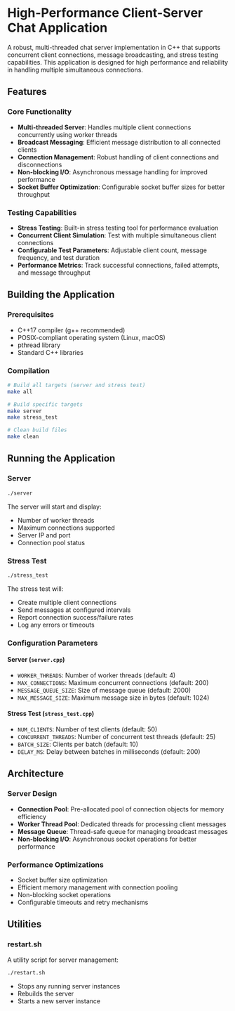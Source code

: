 # High-Performance Client-Server Chat Application

A robust, multi-threaded chat server implementation in C++ that supports concurrent client connections, message broadcasting, and stress testing capabilities. This application is designed for high performance and reliability in handling multiple simultaneous connections.

## Features

### Core Functionality
- **Multi-threaded Server**: Handles multiple client connections concurrently using worker threads
- **Broadcast Messaging**: Efficient message distribution to all connected clients
- **Connection Management**: Robust handling of client connections and disconnections
- **Non-blocking I/O**: Asynchronous message handling for improved performance
- **Socket Buffer Optimization**: Configurable socket buffer sizes for better throughput

### Testing Capabilities
- **Stress Testing**: Built-in stress testing tool for performance evaluation
- **Concurrent Client Simulation**: Test with multiple simultaneous client connections
- **Configurable Test Parameters**: Adjustable client count, message frequency, and test duration
- **Performance Metrics**: Track successful connections, failed attempts, and message throughput

## Building the Application

### Prerequisites
- C++17 compiler (g++ recommended)
- POSIX-compliant operating system (Linux, macOS)
- pthread library
- Standard C++ libraries

### Compilation
```bash
# Build all targets (server and stress test)
make all

# Build specific targets
make server
make stress_test

# Clean build files
make clean
```

## Running the Application

### Server
```bash
./server
```
The server will start and display:
- Number of worker threads
- Maximum connections supported
- Server IP and port
- Connection pool status

### Stress Test
```bash
./stress_test
```
The stress test will:
- Create multiple client connections
- Send messages at configured intervals
- Report connection success/failure rates
- Log any errors or timeouts

### Configuration Parameters

#### Server (`server.cpp`)
- `WORKER_THREADS`: Number of worker threads (default: 4)
- `MAX_CONNECTIONS`: Maximum concurrent connections (default: 200)
- `MESSAGE_QUEUE_SIZE`: Size of message queue (default: 2000)
- `MAX_MESSAGE_SIZE`: Maximum message size in bytes (default: 1024)

#### Stress Test (`stress_test.cpp`)
- `NUM_CLIENTS`: Number of test clients (default: 50)
- `CONCURRENT_THREADS`: Number of concurrent test threads (default: 25)
- `BATCH_SIZE`: Clients per batch (default: 10)
- `DELAY_MS`: Delay between batches in milliseconds (default: 200)

## Architecture

### Server Design
- **Connection Pool**: Pre-allocated pool of connection objects for memory efficiency
- **Worker Thread Pool**: Dedicated threads for processing client messages
- **Message Queue**: Thread-safe queue for managing broadcast messages
- **Non-blocking I/O**: Asynchronous socket operations for better performance

### Performance Optimizations
- Socket buffer size optimization
- Efficient memory management with connection pooling
- Non-blocking socket operations
- Configurable timeouts and retry mechanisms

## Utilities

### restart.sh
A utility script for server management:
```bash
./restart.sh
```
- Stops any running server instances
- Rebuilds the server
- Starts a new server instance



